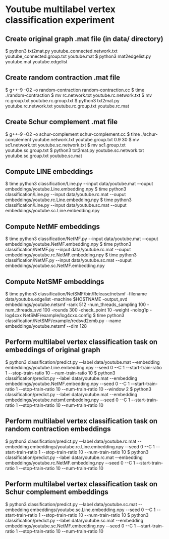 # Youtube multilabel vertex classification experiment

## Create original graph .mat file (in data/ directory)
$ python3 txt2mat.py youtube_connected.network.txt youtube_connected.group.txt youtube.mat
$ python3 mat2edgelist.py youtube.mat youtube.edgelist

## Create random contraction .mat file
$ g++-9 -O2 -o random-contraction random-contraction.cc
$ time ./random-contraction
$ mv rc.network.txt youtube.rc.network.txt
$ mv rc.group.txt youtube.rc.group.txt
$ python3 txt2mat.py youtube.rc.network.txt youtube.rc.group.txt youtube.rc.mat

## Create Schur complement .mat file
$ g++-9 -O2 -o schur-complement schur-complement.cc
$ time ./schur-complement youtube.network.txt youtube.group.txt 0.9 30
$ mv sc1.network.txt youtube.sc.network.txt
$ mv sc1.group.txt youtube.sc.group.txt
$ python3 txt2mat.py youtube.sc.network.txt youtube.sc.group.txt youtube.sc.mat

## Compute LINE embeddings
$ time python3 classification/Line.py --input data/youtube.mat --ouput embeddings/youtube.Line.embedding.npy 
$ time python3 classification/Line.py --input data/youtube.rc.mat --ouput embeddings/youtube.rc.Line.embedding.npy 
$ time python3 classification/Line.py --input data/youtube.sc.mat --ouput embeddings/youtube.sc.Line.embedding.npy 

## Compute NetMF embeddings
$ time python3 classification/NetMF.py --input data/youtube.mat --ouput embeddings/youtube.NetMF.embedding.npy 
$ time python3 classification/NetMF.py --input data/youtube.rc.mat --ouput embeddings/youtube.rc.NetMF.embedding.npy 
$ time python3 classification/NetMF.py --input data/youtube.sc.mat --ouput embeddings/youtube.sc.NetMF.embedding.npy 

## Compute NetSMF embeddings
$ time python3 classification/NetSMF/bin/Release/netsmf -filename data/youtube.edgelist -machine $HOSTNAME -output_svd embeddings/youtube.netsmf -rank 512 -num_threads_sampling 100 -num_threads_svd 100 -rounds 300 -check_point 10 -weight -nolog1p -log4cxx NetSMF/example/log4cxx.config
$ time python3 classification/NetSMF/example/redsvd2emb.py --name embeddings/youtube.netsmf --dim 128

## Perform multilabel vertex classification task on embeddings of original graph
$ python3 classification/predict.py --label data/youtube.mat --embedding embeddings/youtube.Line.embedding.npy --seed 0 --C 1 --start-train-ratio 1 --stop-train-ratio 10 --num-train-ratio 10
$ python3 classification/predict.py --label data/youtube.mat --embedding embeddings/youtube.NetMF.embedding.npy --seed 0 --C 1 --start-train-ratio 1 --stop-train-ratio 10 --num-train-ratio 10 --window 2
$ python3 classification/predict.py --label data/youtube.mat --embedding embeddings/youtube.netsmf.embedding.npy --seed 0 --C 1 --start-train-ratio 1 --stop-train-ratio 10 --num-train-ratio 10

## Perform multilabel vertex classification task on random contraction embeddings
$ python3 classification/predict.py --label data/youtube.rc.mat --embedding embeddings/youtube.rc.Line.embedding.npy --seed 0 --C 1 --start-train-ratio 1 --stop-train-ratio 10 --num-train-ratio 10
$ python3 classification/predict.py --label data/youtube.rc.mat --embedding embeddings/youtube.rc.NetMF.embedding.npy --seed 0 --C 1 --start-train-ratio 1 --stop-train-ratio 10 --num-train-ratio 10

## Perform multilabel vertex classification task on Schur complement embeddings
$ python3 classification/predict.py --label data/youtube.sc.mat --embedding embeddings/youtube.sc.Line.embedding.npy --seed 0 --C 1 --start-train-ratio 1 --stop-train-ratio 10 --num-train-ratio 10
$ python3 classification/predict.py --label data/youtube.sc.mat --embedding embeddings/youtube.sc.NetMF.embedding.npy --seed 0 --C 1 --start-train-ratio 1 --stop-train-ratio 10 --num-train-ratio 10
